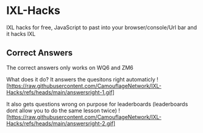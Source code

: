 # IXL-Hacks
IXL hacks for free, JavaScript to past into your browser/console/Url bar and it hacks IXL
## Correct Answers
The correct answers only works on WQ6 and ZM6

What does it do?
It answers the quesitons right automaticly
![https://raw.githubusercontent.com/CamouflageNetwork/IXL-Hacks/refs/heads/main/answersright-1.gif]

It also gets questions wrong on purpose for leaderboards (leaderboards dont allow you to do the same lesson twice)
![https://raw.githubusercontent.com/CamouflageNetwork/IXL-Hacks/refs/heads/main/answersright-2.gif]
